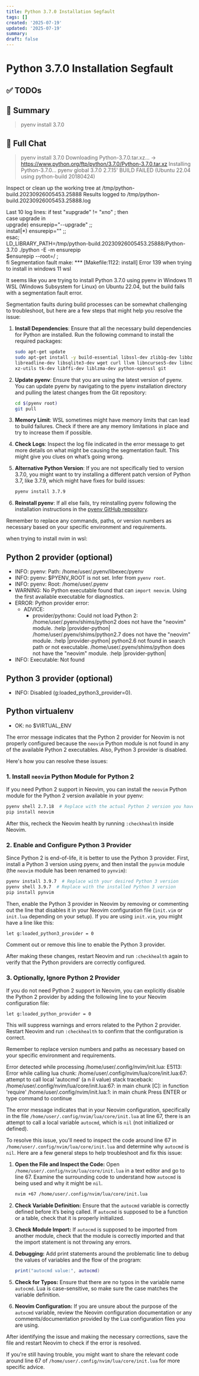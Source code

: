 ```yaml
---
title: Python 3.7.0 Installation Segfault
tags: []
created: '2025-07-19'
updated: '2025-07-19'
summary:
draft: false
---
```


# Python 3.7.0 Installation Segfault

## ✅ TODOs


## 📌 Summary
> pyenv install 3.7.0

## 🧠 Full Chat


> pyenv install 3.7.0
Downloading Python-3.7.0.tar.xz...
-> https://www.python.org/ftp/python/3.7.0/Python-3.7.0.tar.xz
Installing Python-3.7.0...
pyenv global 3.7.0 2.7.15'
BUILD FAILED (Ubuntu 22.04 using python-build 20180424)

Inspect or clean up the working tree at /tmp/python-build.20230926005453.25888
Results logged to /tmp/python-build.20230926005453.25888.log

Last 10 log lines:
if test "xupgrade" != "xno"  ; then \
        case upgrade in \
                upgrade) ensurepip="--upgrade" ;; \
                install|*) ensurepip="" ;; \
        esac; \
        LD_LIBRARY_PATH=/tmp/python-build.20230926005453.25888/Python-3.7.0 ./python -E -m ensurepip \
                $ensurepip --root=/ ; \
fi
Segmentation fault
make: *** [Makefile:1122: install] Error 139
when trying to install in windows 11 wsl

It seems like you are trying to install Python 3.7.0 using pyenv in Windows 11 WSL (Windows Subsystem for Linux) on Ubuntu 22.04, but the build fails with a segmentation fault error.

Segmentation faults during build processes can be somewhat challenging to troubleshoot, but here are a few steps that might help you resolve the issue:

1. **Install Dependencies**: Ensure that all the necessary build dependencies for Python are installed. Run the following command to install the required packages:
   
   ```sh
   sudo apt-get update
   sudo apt-get install -y build-essential libssl-dev zlib1g-dev libbz2-dev \
   libreadline-dev libsqlite3-dev wget curl llvm libncurses5-dev libncursesw5-dev \
   xz-utils tk-dev libffi-dev liblzma-dev python-openssl git
   ```

2. **Update pyenv**: Ensure that you are using the latest version of pyenv. You can update pyenv by navigating to the pyenv installation directory and pulling the latest changes from the Git repository:

   ```sh
   cd $(pyenv root)
   git pull
   ```

3. **Memory Limit**: WSL sometimes might have memory limits that can lead to build failures. Check if there are any memory limitations in place and try to increase them if possible.

4. **Check Logs**: Inspect the log file indicated in the error message to get more details on what might be causing the segmentation fault. This might give you clues on what’s going wrong.

5. **Alternative Python Version**: If you are not specifically tied to version 3.7.0, you might want to try installing a different patch version of Python 3.7, like 3.7.9, which might have fixes for build issues:

   ```sh
   pyenv install 3.7.9
   ```

6. **Reinstall pyenv**: If all else fails, try reinstalling pyenv following the installation instructions in the [pyenv GitHub repository](https://github.com/pyenv/pyenv).

Remember to replace any commands, paths, or version numbers as necessary based on your specific environment and requirements.

when trying to install nvim in wsl:


## Python 2 provider (optional)
  - INFO: pyenv: Path: /home/user/.pyenv/libexec/pyenv
  - INFO: pyenv: $PYENV_ROOT is not set. Infer from `pyenv root`.
  - INFO: pyenv: Root: /home/user/.pyenv
  - WARNING: No Python executable found that can `import neovim`. Using the first available executable for diagnostics.
  - ERROR: Python provider error:
    - ADVICE:
      - provider/pythonx: Could not load Python 2:
          /home/user/.pyenv/shims/python2 does not have the "neovim" module. :help |provider-python|
          /home/user/.pyenv/shims/python2.7 does not have the "neovim" module. :help |provider-python|
          python2.6 not found in search path or not executable.
          /home/user/.pyenv/shims/python does not have the "neovim" module. :help |provider-python|
  - INFO: Executable: Not found

## Python 3 provider (optional)
  - INFO: Disabled (g:loaded_python3_provider=0).

## Python virtualenv
  - OK: no $VIRTUAL_ENV

The error message indicates that the Python 2 provider for Neovim is not properly configured because the `neovim` Python module is not found in any of the available Python 2 executables. Also, Python 3 provider is disabled.

Here's how you can resolve these issues:

### 1. Install `neovim` Python Module for Python 2
If you need Python 2 support in Neovim, you can install the `neovim` Python module for the Python 2 version available in your pyenv:

```sh
pyenv shell 2.7.18  # Replace with the actual Python 2 version you have installed
pip install neovim
```

After this, recheck the Neovim health by running `:checkhealth` inside Neovim.

### 2. Enable and Configure Python 3 Provider
Since Python 2 is end-of-life, it is better to use the Python 3 provider. First, install a Python 3 version using pyenv, and then install the `pynvim` module (the `neovim` module has been renamed to `pynvim`):

```sh
pyenv install 3.9.7  # Replace with your desired Python 3 version
pyenv shell 3.9.7  # Replace with the installed Python 3 version
pip install pynvim
```

Then, enable the Python 3 provider in Neovim by removing or commenting out the line that disables it in your Neovim configuration file (`init.vim` or `init.lua` depending on your setup). If you are using `init.vim`, you might have a line like this:

```vim
let g:loaded_python3_provider = 0
```

Comment out or remove this line to enable the Python 3 provider.

After making these changes, restart Neovim and run `:checkhealth` again to verify that the Python providers are correctly configured.

### 3. Optionally, Ignore Python 2 Provider
If you do not need Python 2 support in Neovim, you can explicitly disable the Python 2 provider by adding the following line to your Neovim configuration file:

```vim
let g:loaded_python_provider = 0
```

This will suppress warnings and errors related to the Python 2 provider. Restart Neovim and run `:checkhealth` to confirm that the configuration is correct.

Remember to replace version numbers and paths as necessary based on your specific environment and requirements.

Error detected while processing /home/user/.config/nvim/init.lua:
E5113: Error while calling lua chunk: /home/user/.config/nvim/lua/core/init.lua:67: attempt to call local 'autocmd' (a n
il value)
stack traceback:
        /home/user/.config/nvim/lua/core/init.lua:67: in main chunk
        [C]: in function 'require'
        /home/user/.config/nvim/init.lua:1: in main chunk
Press ENTER or type command to continue

The error message indicates that in your Neovim configuration, specifically in the file `/home/user/.config/nvim/lua/core/init.lua` at line 67, there is an attempt to call a local variable `autocmd`, which is `nil` (not initialized or defined).

To resolve this issue, you'll need to inspect the code around line 67 in `/home/user/.config/nvim/lua/core/init.lua` and determine why `autocmd` is `nil`. Here are a few general steps to help troubleshoot and fix this issue:

1. **Open the File and Inspect the Code:**
   Open `/home/user/.config/nvim/lua/core/init.lua` in a text editor and go to line 67. Examine the surrounding code to understand how `autocmd` is being used and why it might be `nil`.

   ```sh
   nvim +67 /home/user/.config/nvim/lua/core/init.lua
   ```

2. **Check Variable Definition:**
   Ensure that the `autocmd` variable is correctly defined before it’s being called. If `autocmd` is supposed to be a function or a table, check that it is properly initialized.

3. **Check Module Import:**
   If `autocmd` is supposed to be imported from another module, check that the module is correctly imported and that the import statement is not throwing any errors.

4. **Debugging:**
   Add print statements around the problematic line to debug the values of variables and the flow of the program:

   ```lua
   print("autocmd value:", autocmd)
   ```

5. **Check for Typos:**
   Ensure that there are no typos in the variable name `autocmd`. Lua is case-sensitive, so make sure the case matches the variable definition.

6. **Neovim Configuration:**
   If you are unsure about the purpose of the `autocmd` variable, review the Neovim configuration documentation or any comments/documentation provided by the Lua configuration files you are using.

After identifying the issue and making the necessary corrections, save the file and restart Neovim to check if the error is resolved.

If you're still having trouble, you might want to share the relevant code around line 67 of `/home/user/.config/nvim/lua/core/init.lua` for more specific advice.